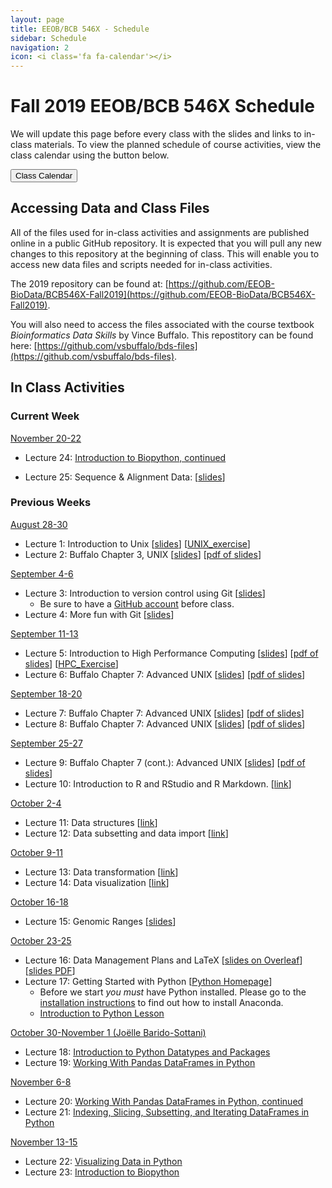 ```yaml
---
layout: page
title: EEOB/BCB 546X - Schedule
sidebar: Schedule
navigation: 2
icon: <i class='fa fa-calendar'></i> 
---
```


# Fall 2019 EEOB/BCB 546X Schedule

We will update this page before every class with the slides and links to in-class materials. To view the planned schedule of course activities, view the class calendar using the button below.

<a href="https://docs.google.com/spreadsheets/d/1DifkzshtsZhbD8eTw1SGMFCQ9MhqZSe02_b_GhFmFqo/edit?usp=sharing"><button type="button" class="btn btn-primary">Class Calendar</button></a>

## Accessing Data and Class Files

All of the files used for in-class activities and assignments are published online in a public GitHub repository. It is expected that you will pull any new changes to this repository at the beginning of class. This will enable you to access new data files and scripts needed for in-class activities. 

The 2019 repository can be found at: [https://github.com/EEOB-BioData/BCB546X-Fall2019](https://github.com/EEOB-BioData/BCB546X-Fall2019). 

You will also need to access the files associated with the course textbook _Bioinformatics Data Skills_ by Vince Buffalo. This repostitory can be found here: [https://github.com/vsbuffalo/bds-files](https://github.com/vsbuffalo/bds-files).


## In Class Activities


### Current Week 
<!-- I think it'd be good to have the current week on top, so when starting a new week, please move 
the previous week to the end and label it with the appropriate number -->

<u>November 20-22</u>

* Lecture 24: [Introduction to Biopython, continued](https://eeob-biodata.github.io/BCB546X-python/06-biopython/)

* Lecture 25: Sequence & Alignment Data: [[slides](slides/lecture_22Nov-MBH.html)]


### Previous Weeks 

<u>August 28-30</u>

* Lecture 1: Introduction to Unix [[slides](slides/Week1_Lecture1.pdf)] [[UNIX_exercise](slides/Unix_Exercise_1.pdf)]
* Lecture 2: Buffalo Chapter 3, UNIX [[slides](slides/lecture_30Aug-MBH.html)] [[pdf of slides](slides/Chapter3_slides.pdf)]

<u>September 4-6</u>

* Lecture 3: Introduction to version control using Git [[slides](slides/lecture_4Sep-TAH.html)]
	* Be sure to have a [GitHub account](https://github.com/) before class.
* Lecture 4: More fun with Git [[slides](slides/lecture_6Sep-TAH.html)]

<u>September 11-13</u>

* Lecture 5: Introduction to High Performance Computing [[slides](slides/lecture_11Sept-MBH.html)] [[pdf of slides](slides/HPC_slides.pdf)] [[HPC_Exercise](slides/HPC_Exercise.pdf)]
* Lecture 6: Buffalo Chapter 7: Advanced UNIX [[slides](slides/lecture_13-Sept-MBH.html)] [[pdf of slides](slides/Chapter7_slides.pdf)]

<u>September 18-20</u>

* Lecture 7: Buffalo Chapter 7: Advanced UNIX [[slides](slides/lecture_13-Sept-MBH.html)] [[pdf of slides](slides/Chapter7_slides.pdf)]
* Lecture 8: Buffalo Chapter 7: Advanced UNIX [[slides](slides/lecture_13-Sept-MBH.html)] [[pdf of slides](slides/Chapter7_slides.pdf)]

<u>September 25-27</u>

* Lecture 9: Buffalo Chapter 7 (cont.): Advanced UNIX [[slides](slides/lecture_13-Sept-MBH.html)] [[pdf of slides](slides/Chapter7_slides.pdf)]
* Lecture 10: Introduction to R and RStudio and R Markdown. [[link](https://eeob-biodata.github.io/BCB546X-R/)]

<u>October 2-4</u>

* Lecture 11: Data structures [[link](https://eeob-biodata.github.io/BCB546X-R/)]
* Lecture 12: Data subsetting and data import [[link](https://eeob-biodata.github.io/BCB546X-R/)]

<u>October 9-11</u>

* Lecture 13: Data transformation [[link](https://eeob-biodata.github.io/BCB546X-R/)]
* Lecture 14: Data visualization [[link](https://eeob-biodata.github.io/BCB546X-R/)]

<u>October 16-18</u>

* Lecture 15: Genomic Ranges [[slides](slides/lecture_18Oct-MBH.html)]

<u>October 23-25</u>

* Lecture 16: Data Management Plans and LaTeX [[slides on Overleaf](https://www.overleaf.com/read/tvdjnkyvznrk)][[slides PDF](https://github.com/EEOB-BioData/EEOB-BCB-546X/blob/master/slides/lecture_23Oct_TAH.pdf)]
* Lecture 17: Getting Started with Python [[Python Homepage](https://eeob-biodata.github.io/BCB546X-python/)]
	* Before we start _you must_ have Python installed. Please go to the [installation instructions](software#python) to find out how to install Anaconda.
	* [Introduction to Python Lesson](https://eeob-biodata.github.io/BCB546X-python/)

<u>October 30-November 1 (Joëlle Barido-Sottani)</u>

* Lecture 18: [Introduction to Python Datatypes and Packages](https://eeob-biodata.github.io/BCB546X-python/02-datatypes/)
* Lecture 19: [Working With Pandas DataFrames in Python](https://eeob-biodata.github.io/BCB546X-python/03-starting-with-data/)

<u>November 6-8</u>

* Lecture 20: [Working With Pandas DataFrames in Python, continued](https://eeob-biodata.github.io/BCB546X-python/03-starting-with-data/)
* Lecture 21: [Indexing, Slicing, Subsetting, and Iterating DataFrames in Python](https://eeob-biodata.github.io/BCB546X-python/04-more-dataframes/)

<u>November 13-15</u>

* Lecture 22: [Visualizing Data in Python](https://eeob-biodata.github.io/BCB546X-python/05-seaborn-viz/)
* Lecture 23: [Introduction to Biopython](https://eeob-biodata.github.io/BCB546X-python/06-biopython/)



